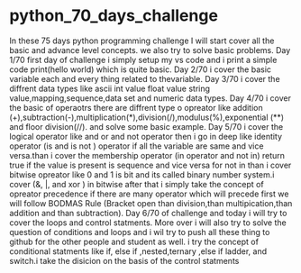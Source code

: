 # python_70_days_challenge
In these 75 days python programming challenge I will start cover all the basic and advance level concepts. we also try to solve basic problems.
Day 1/70  first day of challenge i simply setup my vs code and i print a simple code print(hello world) which is quite basic.
Day 2/70 i cover the basic variable each and every thing related to thevariable.
Day 3/70 i cover the diffrent data types like ascii int value float value string value,mapping,sequence,data set and numeric data types.
Day 4/70 i cover the basic of operaotrs there are diffrent type o opreator
like addition (+),subtraction(-),multiplication(*),division(/),modulus(%),exponential (**) and floor division(//). and solve some basic example.
Day 5/70 i cover the logical operator like and or and not operator then i go in deep like identity operator (is and is not ) operator if all the variable are same and vice versa.than i cover the membership operator  (in operator and not in) return true if the value is present is sequence and vice versa for not in than i cover bitwise opreator like 0 and 1 is bit and its called binary number system.i cover (&, |,  and xor ) in bitwise after that i simply take the concept of opreator precedence if there are many operator which will precede first we will follow 
BODMAS Rule (Bracket open than division,than multipication,than addition and than subtraction).
Day 6/70 of challenge and today i will try to cover the loops and control statments.
More over i will also try to solve the question of conditions and loops and i wil  try to push all these thing to github for the other people and student as well.
i try  the concept of conditional statments like if, else if ,nested,ternary ,else if ladder, and  switch.i take the disicion on the basis of the control statments
